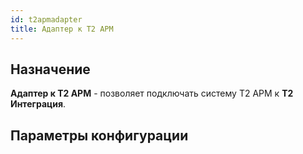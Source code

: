 ```yaml
---
id: t2apmadapter
title: Адаптер к T2 APM
---
```


## Назначение

**Адаптер к T2 APM** - позволяет подключать систему T2 APM к **Т2 Интеграция**.

## Параметры конфигурации

